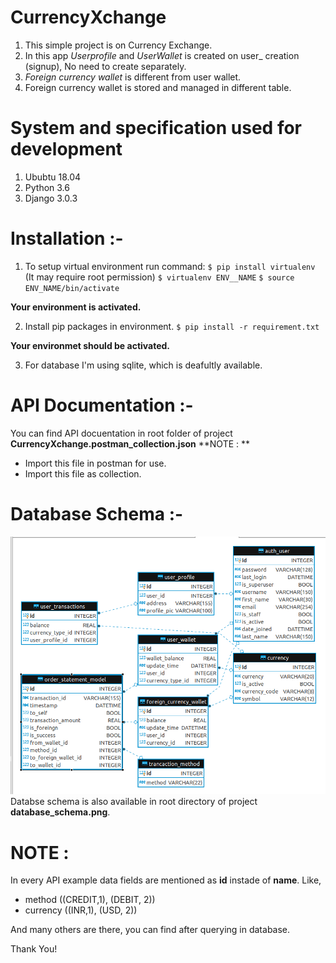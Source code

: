 # CurrencyXchange
1) This simple project is on Currency Exchange. 
2) In this app *Userprofile* and *UserWallet* is created on user_ creation (signup), No need to create separately.
3) *Foreign currency wallet* is different from user wallet.
4) Foreign currency wallet is stored and managed in different table.

# System and specification used for development
1) Ububtu 18.04
2) Python 3.6
3) Django 3.0.3

# Installation :-
	
1) To setup virtual environment run command:
  `$ pip install virtualenv` (It may require root permission)
  `$ virtualenv ENV__NAME`
  `$ source ENV_NAME/bin/activate`

  **Your environment is activated.**

2) Install pip packages in environment.
   `$ pip install -r requirement.txt`

  **Your environmet should be activated.**

3) For database I'm using sqlite, which is deafultly available.

# API Documentation :- 
  You can find API docuentation in root folder of project **CurrencyXchange.postman_collection.json**
  **NOTE : **
  - Import this file in postman for use.
  - Import this file as collection.

# Database Schema :-
  ![Database Schema](./database_schema.png)
  Databse schema is also available in root directory of project **database_schema.png**.

# NOTE :
  In every API example data fields are mentioned as **id** instade of **name**.
  Like,

   - method ((CREDIT,1), (DEBIT, 2))
   - currency ((INR,1), (USD, 2))
  
  And many others are there, you can find after querying in database.

  Thank You!
   
